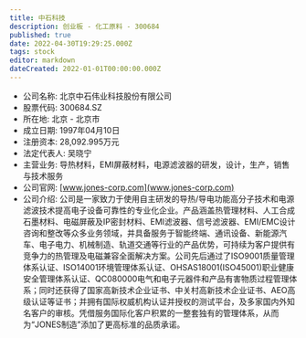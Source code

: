 ```yaml
---
title: 中石科技
description: 创业板 - 化工原料 - 300684
published: true
date: 2022-04-30T19:29:25.000Z
tags: stock
editor: markdown
dateCreated: 2022-01-01T00:00:00.000Z
---
```


- 公司名称: 北京中石伟业科技股份有限公司
- 股票代码: 300684.SZ
- 所在地: 北京 - 北京市
- 成立日期: 1997年04月10日
- 注册资本: 28,092.995万元
- 法定代表人: 吴晓宁
- 主营业务: 导热材料，EMI屏蔽材料，电源滤波器的研发，设计，生产，销售与技术服务
- 公司官网: [www.jones-corp.com](www.jones-corp.com)
- 公司介绍: 公司是一家致力于使用自主研发的导热/导电功能高分子技术和电源滤波技术提高电子设备可靠性的专业化企业。产品涵盖热管理材料、人工合成石墨材料、电磁屏蔽及IP密封材料、EMI滤波器、信号滤波器、EMI/EMC设计咨询和整改等众多业务领域，并具备服务于智能终端、通讯设备、新能源汽车、电子电力、机械制造、轨道交通等行业的产品优势，可持续为客户提供有竞争力的热管理及电磁兼容全面解决方案。公司先后通过了ISO9001质量管理体系认证、ISO14001环境管理体系认证、OHSAS18001(ISO45001)职业健康安全管理体系认证、QC080000电气和电子元器件和产品有害物质过程管理体系；同时还获得了国家高新技术企业证书、中关村高新技术企业证书、AEO高级认证等证书；并拥有国际权威机构认证并授权的测试平台，及多家国内外知名客户的审核。凭借服务国际化客户积累的一整套独有的管理体系，从而为“JONES制造”添加了更高标准的品质承诺。



